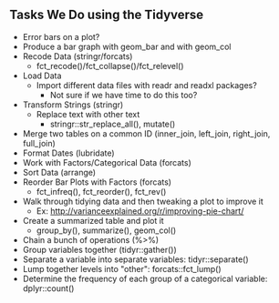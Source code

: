 ## Tasks We Do using the Tidyverse

+ Error bars on a plot?
+ Produce a bar graph with geom_bar and with geom_col
+ Recode Data (stringr/forcats)
    - fct_recode()/fct_collapse()/fct_relevel()
+ Load Data
    - Import different data files with readr and readxl packages?
        * Not sure if we have time to do this too?
+ Transform Strings (stringr)
    + Replace text with other text
        - stringr::str_replace_all(), mutate()
+ Merge two tables on a common ID (inner_join, left_join, right_join, full_join)
+ Format Dates (lubridate)
+ Work with Factors/Categorical Data (forcats)
+ Sort Data (arrange)
+ Reorder Bar Plots with Factors (forcats)
  - fct_infreq(), fct_reorder(), fct_rev()
+ Walk through tidying data and then tweaking a plot to improve it
    - Ex:  http://varianceexplained.org/r/improving-pie-chart/
+ Create a summarized table and plot it
    - group_by(), summarize(), geom_col()
+ Chain a bunch of operations (%>%)
+ Group variables together (tidyr::gather())
+ Separate a variable into separate variables: tidyr::separate()
+ Lump together levels into "other": forcats::fct_lump()
+ Determine the frequency of each group of a categorical variable:  dplyr::count()
